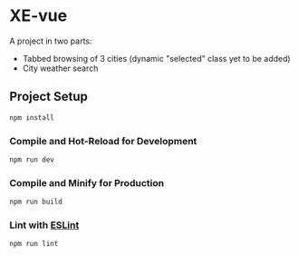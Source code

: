# XE-vue

A project in two parts:
- Tabbed browsing of 3 cities (dynamic "selected" class yet to be added)
- City weather search

## Project Setup

```sh
npm install
```

### Compile and Hot-Reload for Development

```sh
npm run dev
```

### Compile and Minify for Production

```sh
npm run build
```

### Lint with [ESLint](https://eslint.org/)

```sh
npm run lint
```
